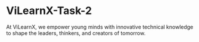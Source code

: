# ViLearnX-Task-2
At ViLearnX, we empower young minds with innovative technical knowledge to shape the leaders, thinkers, and creators of tomorrow.
